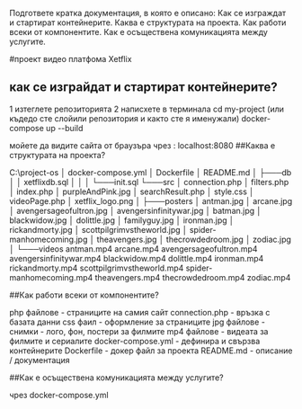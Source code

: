 Подгответе кратка документация, в която е описано:
Как се изграждат и стартират контейнерите.
Каква е структурата на проекта.
Как работи всеки от компонентите.
Как е осъществена комуникацията между услугите.


#проект видео платфома Xetflix

## как се изграйдат и стартират контейнерите?

   1 изтеглете репозиторията
   2 написхете в терминала
      cd my-project (или къдедо сте слойили репозитория и както сте я именужали)
      docker-compose up --build

   мойете да видите сайта от браузъра чрез : localhost:8080
##Каква е структурата на проекта?


C:\project-os
│   docker-compose.yml
│   Dockerfile
│   README.md
│
├───db
│   │   xetflixdb.sql
│   │
│   └───init.sql
└───src
    │   connection.php
    │   filters.php
    │   index.php
    │   purpleAndPink.jpg
    │   searchResult.php
    │   style.css
    │   videoPage.php
    │   xetflix_logo.png
    │
    ├───posters
    │       antman.jpg
    │       arcane.jpg
    │       avengersageofultron.jpg
    │       avengersinfinitywar.jpg
    │       batman.jpg
    │       blackwidow.jpg
    │       dolittle.jpg
    │       familyguy.jpg
    │       ironman.jpg
    │       rickandmorty.jpg
    │       scottpilgrimvstheworld.jpg
    │       spider-manhomecoming.jpg
    │       theavengers.jpg
    │       thecrowdedroom.jpg
    │       zodiac.jpg
    │
    └───videos
            antman.mp4
            arcane.mp4
            avengersageofultron.mp4
            avengersinfinitywar.mp4
            blackwidow.mp4
            dolittle.mp4
            ironman.mp4
            rickandmorty.mp4
            scottpilgrimvstheworld.mp4
            spider-manhomecoming.mp4
            theavengers.mp4
            thecrowdedroom.mp4
            zodiac.mp4


##Как работи всеки от компонентите?

php файлове - страниците на самия сайт
connection.php - връзка с базата данни
css фаил - оформление за страниците
jpg файлове - снимки - лого, фон, постери за филмите
mp4 файлове - видеата за филмите и сериалите
docker-compose.yml - дефинира и свързва контейнерите
Dockerfile - докер файл за проекта
README.md - описание / документация

##Как е осъществена комуникацията между услугите?

чрез docker-compose.yml


